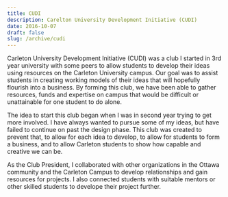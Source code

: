 ```yaml
---
title: CUDI
description: Carelton University Development Initiative (CUDI)
date: 2016-10-07
draft: false
slug: /archive/cudi
---
```


Carleton University Development Initiative (CUDI) was a club I started in 3rd year university with some peers to allow students to develop their ideas using resources on the Carleton University campus. Our goal was to assist students in creating working models of their ideas that will hopefully flourish into a business. By forming this club, we have been able to gather resources, funds and expertise on campus that would be difficult or unattainable for one student to do alone.

The idea to start this club began when I was in second year trying to get more involved. I have always wanted to pursue some of my ideas, but have failed to continue on past the design phase. This club was created to prevent that, to allow for each idea to develop, to allow for students to form a business, and to allow Carleton students to show how capable and creative we can be.

As the Club President, I collaborated with other organizations in the Ottawa community and the Carleton Campus to develop relationships and gain resources for projects. I also connected students with suitable mentors or other skilled students to develope their project further.
